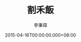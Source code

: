 ---
issue: 117
title: 割禾飯
author: 李秉璋
language: 詔安
date: 2015-04-16T00:00:00.000+08:00
topic: 懷想
difficulty: 2
wikidata: Q98095948
wikidata_link: https://www.wikidata.org/wiki/Q98095948
author_wikidata_link: https://www.wikidata.org/wiki/Q98096269
author_wikidata: Q98096269
---